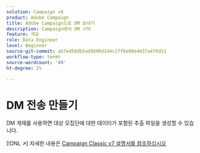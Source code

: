 ```yaml
---
solution: Campaign v8
product: Adobe Campaign
title: Adobe Campaign으로 DM 보내기
description: Campaign에서 DM 시작
feature: 개요
role: Data Engineer
level: Beginner
source-git-commit: ab7e458db5ad5696d144c17f6e89e4437a476d11
workflow-type: tm+mt
source-wordcount: '49'
ht-degree: 2%

---
```


# DM 전송 만들기

DM 게재를 사용하면 대상 모집단에 대한 데이터가 포함된 추출 파일을 생성할 수 있습니다.

[!DNL :arrow_upper_right:] 자세한 내용은  [Campaign Classic v7 설명서를 참조하십시오](https://experienceleague.adobe.com/docs/campaign-classic/using/sending-messages/sending-direct-mail/about-direct-mail-channel.html)

